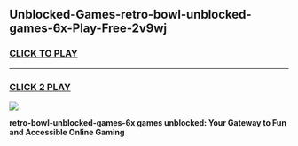 
## Unblocked-Games-retro-bowl-unblocked-games-6x-Play-Free-2v9wj
<h3>
<a href="https://premium76.site?title=retro-bowl-unblocked-games-6x&ref=09A">CLICK TO PLAY</a></h3>
<hr>

<h3>
<a href="https://premium76.site?title=retro-bowl-unblocked-games-6x&ref=09A">CLICK 2 PLAY</a>
  
</h3>

<a href="https://premium76.site?title=retro-bowl-unblocked-games-6x&ref=09A"><img src="https://clearcache.store/games.png"></a>


**retro-bowl-unblocked-games-6x games unblocked: Your Gateway to Fun and Accessible Online Gaming**
